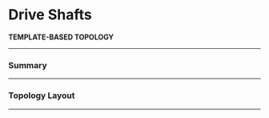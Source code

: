 # Drive Shafts

**TEMPLATE-BASED TOPOLOGY**

------------------------------------------------

### **Summary**



--------------------------------------

### **Topology Layout**



------------------------------------------------------
<br/>

[^1]: The tool uses [euler-parameters](https://en.wikibooks.org/wiki/Multibody_Mechanics/Euler_Parameters) -which is a 4D unit quaternion- to represents bodies orientation in space. This makes the generalized coordinates used to fully define a body in space to be **7,** instead of **6**, it also adds an algebraic equation to the constraints that ensures the unity/normalization of the body quaternion. This is an important remark as the calculations of the degrees-of-freedom depends on it.

